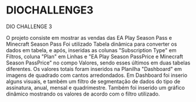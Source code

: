 # DIOCHALLENGE3
DIO CHALLENGE 3

O projeto consiste em mostrar as vendas das EA Play Season Pass e Minecraft Season Pass
Foi utilizado Tabela dinâmica para converter os dados em tabela, e após, inseridas as colunas "Subscription Type" em Filtros, coluna "Plan" em Linhas e "EA Play Season PassPrice e Minecraft Season PassPrice" no compo Valores, sendo esses últimos em duas tabelas diferentes.
Os valores totais foram inseridos na Planilha "Dashboard" em imagens de quadrado com cantos arredondados.
Em Dashboard foi inserio alguns visuais, e também um filtro de segmentação de dados do tipo de assinatura, anual, mensal e quadrimestre.
Também foi inserido um gráfico dinâmico mostrando os valores de acordo com o filtro utilizado.
